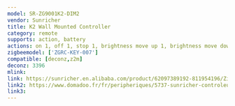 ```yaml
---
model: SR-ZG9001K2-DIM2
vendor: Sunricher
title: K2 Wall Mounted Controller 
category: remote
supports: action, battery
actions: on 1, off 1, stop 1, brightness move up 1, brightness move down 1, brightness stop 1,on 2, off 2, stop 2, brightness move up 2, brightness move down 2, brightness stop 2
zigbeemodel: ['ZGRC-KEY-007']
compatible: [deconz,z2m]
deconz: 3396
mlink: 
link: https://sunricher.en.alibaba.com/product/62097389192-811954196/Zigbee_3_0_certified_Wall_Switches_Push_Button_K2_K4_K6_K8.html
link2: https://www.domadoo.fr/fr/peripheriques/5737-sunricher-controleur-mural-sans-fil-2-boutons-1-zone-zigbee.html
link3: 
---
```

